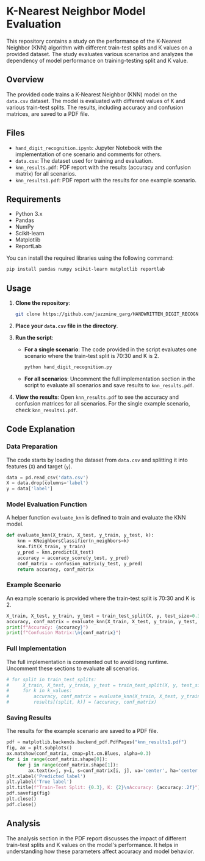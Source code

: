 
# K-Nearest Neighbor Model Evaluation

This repository contains a study on the performance of the K-Nearest Neighbor (KNN) algorithm with different train-test splits and K values on a provided dataset. The study evaluates various scenarios and analyzes the dependency of model performance on training-testing split and K value.

## Overview

The provided code trains a K-Nearest Neighbor (KNN) model on the `data.csv` dataset. The model is evaluated with different values of K and various train-test splits. The results, including accuracy and confusion matrices, are saved to a PDF file.

## Files

- `hand_digit_recognition.ipynb`: Jupyter Notebook with the implementation of one scenario and comments for others.
- `data.csv`: The dataset used for training and evaluation.
- `knn_results.pdf`: PDF report with the results (accuracy and confusion matrix) for all scenarios.
- `knn_results1.pdf`: PDF report with the results for one example scenario.

## Requirements

- Python 3.x
- Pandas
- NumPy
- Scikit-learn
- Matplotlib
- ReportLab

You can install the required libraries using the following command:

```bash
pip install pandas numpy scikit-learn matplotlib reportlab
```

## Usage

1. **Clone the repository**:
   ```bash
   git clone https://github.com/jazzmine_garg/HANDWRITTEN_DIGIT_RECOGNITION_USING_KNN.git
   ```
3. **Place your `data.csv` file in the directory**.

4. **Run the script**:

   - **For a single scenario**:
     The code provided in the script evaluates one scenario where the train-test split is 70:30 and K is 2.
     ```python
     python hand_digit_recognition.py
     ```
   - **For all scenarios**:
     Uncomment the full implementation section in the script to evaluate all scenarios and save results to `knn_results.pdf`.

5. **View the results**:
   Open `knn_results.pdf` to see the accuracy and confusion matrices for all scenarios. For the single example scenario, check `knn_results1.pdf`.

## Code Explanation

### Data Preparation

The code starts by loading the dataset from `data.csv` and splitting it into features (`X`) and target (`y`).

```python
data = pd.read_csv('data.csv')
X = data.drop(columns='label')
y = data['label']
```

### Model Evaluation Function

A helper function `evaluate_knn` is defined to train and evaluate the KNN model.

```python
def evaluate_knn(X_train, X_test, y_train, y_test, k):
    knn = KNeighborsClassifier(n_neighbors=k)
    knn.fit(X_train, y_train)
    y_pred = knn.predict(X_test)
    accuracy = accuracy_score(y_test, y_pred)
    conf_matrix = confusion_matrix(y_test, y_pred)
    return accuracy, conf_matrix
```

### Example Scenario

An example scenario is provided where the train-test split is 70:30 and K is 2.

```python
X_train, X_test, y_train, y_test = train_test_split(X, y, test_size=0.30, random_state=42)
accuracy, conf_matrix = evaluate_knn(X_train, X_test, y_train, y_test, 2)
print(f"Accuracy: {accuracy}")
print(f"Confusion Matrix:\n{conf_matrix}")
```

### Full Implementation

The full implementation is commented out to avoid long runtime. Uncomment these sections to evaluate all scenarios.

```python
# for split in train_test_splits:
#     X_train, X_test, y_train, y_test = train_test_split(X, y, test_size=1-split, random_state=42)
#     for k in k_values:
#         accuracy, conf_matrix = evaluate_knn(X_train, X_test, y_train, y_test, k)
#         results[(split, k)] = (accuracy, conf_matrix)
```

### Saving Results

The results for the example scenario are saved to a PDF file.

```python
pdf = matplotlib.backends.backend_pdf.PdfPages("knn_results1.pdf")
fig, ax = plt.subplots()
ax.matshow(conf_matrix, cmap=plt.cm.Blues, alpha=0.3)
for i in range(conf_matrix.shape[0]):
    for j in range(conf_matrix.shape[1]):
        ax.text(x=j, y=i, s=conf_matrix[i, j], va='center', ha='center')
plt.xlabel('Predicted label')
plt.ylabel('True label')
plt.title(f"Train-Test Split: {0.3}, K: {2}\nAccuracy: {accuracy:.2f}")
pdf.savefig(fig)
plt.close()
pdf.close()
```

## Analysis

The analysis section in the PDF report discusses the impact of different train-test splits and K values on the model's performance. It helps in understanding how these parameters affect accuracy and model behavior.
